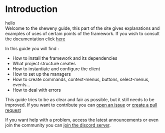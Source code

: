 # Introduction

hello  
Welcome to the sheweny guide, this part of the site gives explanations and examples of uses of certain points of the framework. If you wish to consult the documentation click [here](../docs/index.md)

In this guide you will find :

- How to install the framework and its dependencies
- What project structure creates
- How to instantiate and configure the client
- How to set up the managers
- How to create commands, context-menus, buttons, select-menus, events...
- How to deal with errors

This guide tries to be as clear and fair as possible, but it still needs to be improved. If you want to contribute you can [open an issue](https://github.com/Sheweny/website/issues/new) or [create a pull request](https://github.com/Sheweny/website/pulls)

If you want help with a problem, access the latest announcements or even join the community you can [join the discord server](https://discord.gg/qgd85nEf5a).
